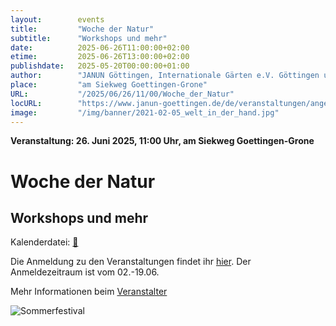 ```yaml
---
layout:        events
title:         "Woche der Natur"
subtitle:      "Workshops und mehr"
date:          2025-06-26T11:00:00+02:00
etime:         2025-06-26T13:00:00+02:00
publishdate:   2025-05-20T00:00:00+01:00
author:        "JANUN Göttingen, Internationale Gärten e.V. Göttingen und der Lernacker Stadtsolawi Göttingen e.V. "
place:         "am Siekweg Goettingen-Grone"
URL:           "/2025/06/26/11/00/Woche_der_Natur"
locURL:        "https://www.janun-goettingen.de/de/veranstaltungen/angebote-in-der-woche-der-natur/"
image:         "/img/banner/2021-02-05_welt_in_der_hand.jpg"
---
```


**Veranstaltung: 26. Juni 2025, 11:00 Uhr, am Siekweg Goettingen-Grone**

Woche der Natur
===========

Workshops und mehr
-----------


Kalenderdatei: [📆](/ics/2025-06-26_11-00_woche_der_natur.ics)


Die Anmeldung zu den Veranstaltungen findet ihr
[hier](https://www.bingo-umweltlotterie.de/woche-der-natur/veranstaltungen).
Der Anmeldezeitraum ist vom 02.-19.06.



Mehr Informationen beim [Veranstalter](https://www.janun-goettingen.de/de/veranstaltungen/angebote-in-der-woche-der-natur/)

![Sommerfestival](/img/event/2025-06-21-Woche_der_Natur.jpg)
